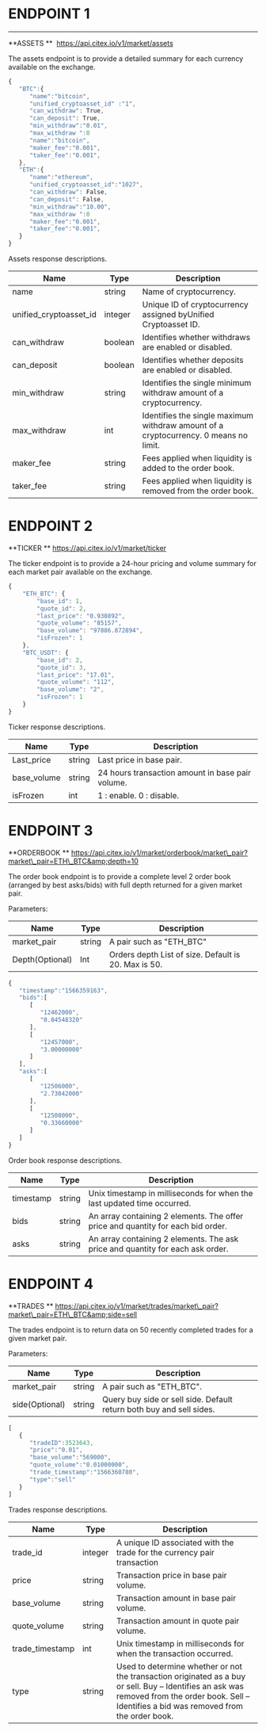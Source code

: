 # ENDPOINT 1

** **

**ASSETS  ** ​ https://api.citex.io/v1/market/assets

The assets endpoint is to provide a detailed summary for each currency available on the exchange.
```javascript
{  
   "BTC":{  
      "name":"bitcoin", 
      "unified_cryptoasset_id" :"1", 
      "can_withdraw": True, 
      "can_deposit": True, 
      "min_withdraw":"0.01", 
      "max_withdraw ":0
      "name":"bitcoin", 
      "maker_fee":"0.001", 
      "taker_fee":"0.001", 
   }, 
   "ETH":{  
      "name":"ethereum", 
      "unified_cryptoasset_id":"1027", 
      "can_withdraw": False, 
      "can_deposit": False, 
      "min_withdraw":"10.00", 
      "max_withdraw ":0 
      "maker_fee":"0.001", 
      "taker_fee":"0.001", 
   } 
} 
```

Assets response descriptions.

| **Name** | **Type** | **Description** |
| --- | --- | --- |
| name | string | Name of cryptocurrency. |
| unified\_cryptoasset\_id | integer | Unique ID of cryptocurrency assigned by​​Unified Cryptoasset ID​. |
| can\_withdraw | boolean | Identifies whether withdraws are enabled or disabled. |
| can\_deposit | boolean | Identifies whether deposits are enabled or disabled. |
| min\_withdraw | string | Identifies the single minimum withdraw amount of a cryptocurrency. |
| max\_withdraw | int | Identifies the single maximum withdraw amount of a cryptocurrency. 0 means no limit. |
| maker\_fee | string | Fees applied when liquidity is added to the order book. |
| taker\_fee | string | Fees applied when liquidity is removed from the order book. |

# ENDPOINT 2

**TICKER  ** ​https://api.citex.io/v1/market/ticker

The ticker endpoint is to provide a 24-hour pricing and volume summary for each market pair available on the exchange.
```javascript
{
    "ETH_BTC": {
        "base_id": 1,
        "quote_id": 2,
        "last_price": "0.930892",
        "quote_volume": "85157",
        "base_volume": "97886.872894",
        "isFrozen": 1
    },
    "BTC_USDT": {
        "base_id": 2,
        "quote_id": 3,
        "last_price": "17.01",
        "quote_volume": "112",
        "base_volume": "2",
        "isFrozen": 1
    }
}
```

Ticker response descriptions.

| **Name** | **Type** | **Description** |
| --- | --- | --- |
| Last\_price |   string | Last price in base pair. |
| base\_volume |   string | 24 hours transaction amount in base pair volume. |
| isFrozen |   int | 1 : enable. 0 : disable. |



# ENDPOINT 3

**ORDERBOOK  ** ​https://api.citex.io/v1/market/orderbook/market\_pair?market\_pair=ETH\_BTC&amp;depth=10

The order book endpoint is to provide a complete level 2 order book (arranged by best asks/bids) with full depth returned for a given market pair.

Parameters:

| **Name** | **Type** | **Description** |
| --- | --- | --- |
| market\_pair | string |   A pair such as &quot;ETH\_BTC&quot; |
| Depth(Optional) | Int |   Orders depth   List of size.   Default is 20. Max is 50. |
```javascript
{  
   "timestamp":"1566359163", 
   "bids":[  
      [  
         "12462000", 
         "0.04548320" 
      ], 
      [  
         "12457000", 
         "3.00000000" 
      ] 
   ], 
   "asks":[  
      [  
         "12506000", 
         "2.73042000" 
      ], 
      [  
         "12508000", 
         "0.33660000" 
      ] 
   ] 
} 
```

Order book response descriptions.

| **Name** | **Type** | **Description** |
| --- | --- | --- |
| timestamp |   string | Unix timestamp in milliseconds for when the last updated time occurred. |
| bids |   string | An array containing 2 elements. The offer price and quantity for each bid order. |
| asks |   string | An array containing 2 elements. The ask price and quantity for each ask order. |

# ENDPOINT 4

**TRADES  ** ​https://api.citex.io/v1/market/trades/market\_pair?market\_pair=ETH\_BTC&amp;side=sell

The trades endpoint is to return data on 50 recently completed trades for a given market pair.

Parameters:

| **Name** | **Type** | **Description** |
| --- | --- | --- |
| market\_pair | string |  A pair such as &quot;ETH\_BTC&quot;. |
| side(Optional) | string |  Query buy side or sell side. Default return both buy and sell sides. |
```javascript
[  
   { 	 
      "tradeID":3523643, 
      "price":"0.01", 
      "base_volume":"569000", 
      "quote_volume":"0.01000000", 
      "trade_timestamp":"1566360780", 
      "type":"sell" 
   } 
]
```

Trades response descriptions.

| **Name** | **Type** | **Description** |
| --- | --- | --- |
| trade\_id |   integer | A unique ID associated with the trade for the currency pair transaction |
| price |   string | Transaction price in base pair volume. |
| base\_volume |   string | Transaction amount in base pair volume. |
| quote\_volume |   string | Transaction amount in quote pair volume. |
| trade\_timestamp |   int | Unix timestamp in milliseconds for when the transaction occurred. |
| type |   string | Used to determine whether or not the transaction originated as a buy or sell.   Buy – Identifies an ask was removed from the order book.   Sell – Identifies a bid was removed from the order book. |